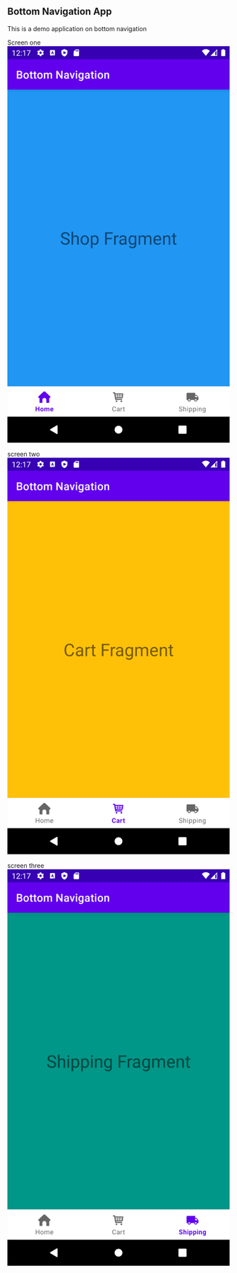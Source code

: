 ## Bottom Navigation App

This is a demo application on bottom navigation

Screen one
![Screen one](screen_shot1.png)

screen two 
![Screen one](screen_shot2.png)

screen three
![Screen one](screen_shot3.png)